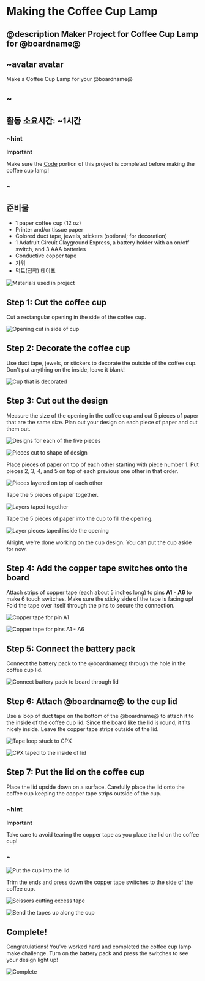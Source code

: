 # Making the Coffee Cup Lamp

## @description Maker Project for Coffee Cup Lamp for @boardname@

## ~avatar avatar

Make a Coffee Cup Lamp for your @boardname@

## ~

## 활동 소요시간: ~1시간

### ~hint

**Important**

Make sure the [Code](/projects/coffee-cup-lamp/code) portion of this project is completed before making the coffee cup lamp!

### ~

## 준비물

* 1 paper coffee cup (12 oz)
* Printer and/or tissue paper
* Colored duct tape, jewels, stickers (optional; for decoration)
* 1 Adafruit Circuit Clayground Express, a battery holder with an on/off switch, and 3 AAA batteries
* Conductive copper tape
* 가위
* 덕트(접착) 테이프

![Materials used in project](/static/cp/projects/coffee-cup-lamp/materials.jpg)

## Step 1: Cut the coffee cup

Cut a rectangular opening in the side of the coffee cup.

![Opening cut in side of cup](/static/cp/projects/coffee-cup-lamp/step1.1.jpg)

## Step 2: Decorate the coffee cup

Use duct tape, jewels, or stickers to decorate the outside of the coffee cup. Don't put anything on the inside, leave it blank!

![Cup that is decorated](/static/cp/projects/coffee-cup-lamp/step2.1.jpg)

## Step 3: Cut out the design

Measure the size of the opening in the coffee cup and cut 5 pieces of paper that are the same size. Plan out your design on each piece of paper and cut them out.

![Designs for each of the five pieces](/static/cp/projects/coffee-cup-lamp/step3.1.jpg)

![Pieces cut to shape of design](/static/cp/projects/coffee-cup-lamp/step3.2.jpg)

Place pieces of paper on top of each other starting with piece number 1. Put pieces 2, 3, 4, and 5 on top of each previous one other in that order.

![Pieces layered on top of each other](/static/cp/projects/coffee-cup-lamp/step3.3.jpg)

Tape the 5 pieces of paper together.

![Layers taped together](/static/cp/projects/coffee-cup-lamp/step3.4.jpg)

Tape the 5 pieces of paper into the cup to fill the opening.

![Layer pieces taped inside the opening](/static/cp/projects/coffee-cup-lamp/step3.5.jpg)

Alright, we're done working on the cup design. You can put the cup aside for now.

## Step 4: Add the copper tape switches onto the board

Attach strips of copper tape (each about 5 inches long) to pins **A1** - **A6** to make 6 touch switches. Make sure the sticky side of the tape is facing up! Fold the tape over itself through the pins to secure the connection.

![Copper tape for pin A1](/static/cp/projects/coffee-cup-lamp/step4.1.jpg)

![Copper tape for pins A1 - A6](/static/cp/projects/coffee-cup-lamp/step4.2.jpg)

## Step 5: Connect the battery pack

Connect the battery pack to the @boardname@ through the hole in the coffee cup lid.

![Connect battery pack to board through lid](/static/cp/projects/coffee-cup-lamp/step5.1.jpg)

## Step 6: Attach @boardname@ to the cup lid

Use a loop of duct tape on the bottom of the @boardname@ to attach it to the inside of the coffee cup lid. Since the board like the lid is round, it fits nicely inside. Leave the copper tape strips outside of the lid.

![Tape loop stuck to CPX](/static/cp/projects/coffee-cup-lamp/step6.1.jpg)

![CPX taped to the inside of lid](/static/cp/projects/coffee-cup-lamp/step6.2.jpg)

## Step 7: Put the lid on the coffee cup

Place the lid upside down on a surface. Carefully place the lid onto the coffee cup keeping the copper tape strips outside of the cup.

### ~hint

**Important**

Take care to avoid tearing the copper tape as you place the lid on the coffee cup!

### ~

![Put the cup into the lid](/static/cp/projects/coffee-cup-lamp/step7.1.jpg)

Trim the ends and press down the copper tape switches to the side of the coffee cup.

![Scissors cutting excess tape](/static/cp/projects/coffee-cup-lamp/step7.2.jpg)

![Bend the tapes up along the cup](/static/cp/projects/coffee-cup-lamp/step7.3.jpg)

## Complete!

Congratulations! You've worked hard and completed the coffee cup lamp make challenge. Turn on the battery pack and press the switches to see your design light up!

![Complete](/static/cp/projects/coffee-cup-lamp/coffee-cup-lamp2.jpg)